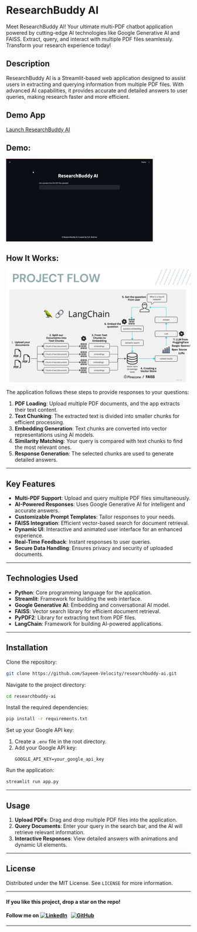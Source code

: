 # ResearchBuddy AI

Meet ResearchBuddy AI! Your ultimate multi-PDF chatbot application powered by cutting-edge AI technologies like Google Generative AI and FAISS. Extract, query, and interact with multiple PDF files seamlessly. Transform your research experience today!

## Description

ResearchBuddy AI is a Streamlit-based web application designed to assist users in extracting and querying information from multiple PDF files. With advanced AI capabilities, it provides accurate and detailed answers to user queries, making research faster and more efficient.

## Demo App

[Launch ResearchBuddy AI](https://researchbuddy-ai.streamlit.app/)

## Demo:
![Demo](img/ResearchBuddy_AI.gif)

## How It Works:

![ResearchBuddy AI Architecture](img/Architecture.jpg)

The application follows these steps to provide responses to your questions:

1. **PDF Loading**: Upload multiple PDF documents, and the app extracts their text content.
2. **Text Chunking**: The extracted text is divided into smaller chunks for efficient processing.
3. **Embedding Generation**: Text chunks are converted into vector representations using AI models.
4. **Similarity Matching**: Your query is compared with text chunks to find the most relevant ones.
5. **Response Generation**: The selected chunks are used to generate detailed answers.

---

## Key Features

- **Multi-PDF Support**: Upload and query multiple PDF files simultaneously.
- **AI-Powered Responses**: Uses Google Generative AI for intelligent and accurate answers.
- **Customizable Prompt Templates**: Tailor responses to your needs.
- **FAISS Integration**: Efficient vector-based search for document retrieval.
- **Dynamic UI**: Interactive and animated user interface for an enhanced experience.
- **Real-Time Feedback**: Instant responses to user queries.
- **Secure Data Handling**: Ensures privacy and security of uploaded documents.

---

## Technologies Used

- **Python**: Core programming language for the application.
- **Streamlit**: Framework for building the web interface.
- **Google Generative AI**: Embedding and conversational AI model.
- **FAISS**: Vector search library for efficient document retrieval.
- **PyPDF2**: Library for extracting text from PDF files.
- **LangChain**: Framework for building AI-powered applications.

---

## Installation

Clone the repository:

```bash
git clone https://github.com/Sayeem-Velocity/researchbuddy-ai.git
```

Navigate to the project directory:

```bash
cd researchbuddy-ai
```

Install the required dependencies:

```bash
pip install -r requirements.txt
```

Set up your Google API key:

1. Create a `.env` file in the root directory.
2. Add your Google API key:
   ```
   GOOGLE_API_KEY=your_google_api_key
   ```

Run the application:

```bash
streamlit run app.py
```

---

## Usage

1. **Upload PDFs**: Drag and drop multiple PDF files into the application.
2. **Query Documents**: Enter your query in the search bar, and the AI will retrieve relevant information.
3. **Interactive Responses**: View detailed answers with animations and dynamic UI elements.

---

## License

Distributed under the MIT License. See `LICENSE` for more information.

---

#### **If you like this project, drop a star on the repo!**
#### Follow me on [![LinkedIn](https://img.shields.io/badge/linkedin-%230077B5.svg?style=for-the-badge&logo=linkedin&logoColor=white)](https://www.linkedin.com/in/s-m-shahriar-26s/) &nbsp; [![GitHub](https://img.shields.io/badge/github-%23121011.svg?style=for-the-badge&logo=github&logoColor=white)](https://github.com/Sayeem-Velocity/)

---